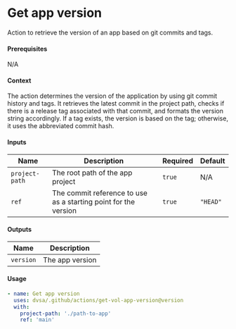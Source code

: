 # Get app version
Action to retrieve the version of an app based on git commits and tags.

#### Prerequisites
N/A

#### Context
The action determines the version of the application by using git commit history and tags. It retrieves the latest commit in the project path, checks if there is a release tag associated with that commit, and formats the version string accordingly. If a tag exists, the version is based on the tag; otherwise, it uses the abbreviated commit hash.

#### Inputs
| Name          | Description                             | Required | Default |
|---------------|-----------------------------------------|----------|---------|
| `project-path`| The root path of the app project         | `true`   | N/A     |
| `ref`         | The commit reference to use as a starting point for the version | `true`   | `"HEAD"` |

#### Outputs
| Name     | Description          |
|----------|----------------------|
| `version`| The app version       |

#### Usage
```yaml
- name: Get app version
  uses: dvsa/.github/actions/get-vol-app-version@version
  with:
    project-path: './path-to-app'
    ref: 'main'
